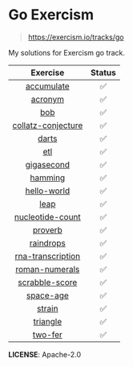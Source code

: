 # Go Exercism

> https://exercism.io/tracks/go

My solutions for Exercism go track.

|                                          Exercise                                           | Status |
| :-----------------------------------------------------------------------------------------: | :----: |
|         [accumulate](https://github.com/PaulEbose/go-exercism/tree/main/accumulate)         |   ✅   |
|            [acronym](https://github.com/PaulEbose/go-exercism/tree/main/acronym)            |   ✅   |
|                [bob](https://github.com/PaulEbose/go-exercism/tree/main/bob)                |   ✅   |
| [collatz-conjecture](https://github.com/PaulEbose/go-exercism/tree/main/collatz-conjecture) |   ✅   |
|              [darts](https://github.com/PaulEbose/go-exercism/tree/main/darts)              |   ✅   |
|                [etl](https://github.com/PaulEbose/go-exercism/tree/main/etl)                |   ✅   |
|         [gigasecond](https://github.com/PaulEbose/go-exercism/tree/main/gigasecond)         |   ✅   |
|            [hamming](https://github.com/PaulEbose/go-exercism/tree/main/hamming)            |   ✅   |
|        [hello-world](https://github.com/PaulEbose/go-exercism/tree/main/hello-world)        |   ✅   |
|               [leap](https://github.com/PaulEbose/go-exercism/tree/main/leap)               |   ✅   |
|   [nucleotide-count](https://github.com/PaulEbose/go-exercism/tree/main/nucleotide-count)   |   ✅   |
|            [proverb](https://github.com/PaulEbose/go-exercism/tree/main/proverb)            |   ✅   |
|          [raindrops](https://github.com/PaulEbose/go-exercism/tree/main/raindrops)          |   ✅   |
|  [rna-transcription](https://github.com/PaulEbose/go-exercism/tree/main/rna-transcription)  |   ✅   |
|     [roman-numerals](https://github.com/PaulEbose/go-exercism/tree/main/roman-numerals)     |   ✅   |
|     [scrabble-score](https://github.com/PaulEbose/go-exercism/tree/main/scrabble-score)     |   ✅   |
|          [space-age](https://github.com/PaulEbose/go-exercism/tree/main/space-age)          |   ✅   |
|             [strain](https://github.com/PaulEbose/go-exercism/tree/main/strain)             |   ✅   |
|           [triangle](https://github.com/PaulEbose/go-exercism/tree/main/triangle)           |   ✅   |
|            [two-fer](https://github.com/PaulEbose/go-exercism/tree/main/two-fer)            |   ✅   |

**LICENSE**: Apache-2.0
